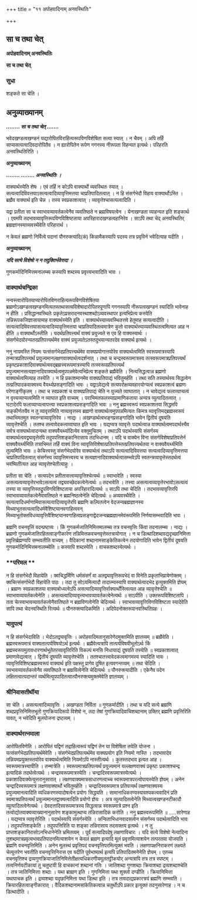 +++
title = "११ अपोहवादिनाम् अनवस्थितिः"

+++


## सा च तथा चेत्

**अपोहवादिनाम् अनवस्थितिः**

**सा च तथा चेत्**

### **सुधा**

शङ्कते सा चेति ।

## **अनुव्याख्यानम्**

***........ सा च तथा चेत् .......***

भवेदखण्डत्वखण्डनं यद्यारोपितविराहित्यरूपविणविशेषिता सत्या स्यात् । न चैवम् । अपि तर्हि साप्यसत्यत्वादिवदारोपितैव । न ह्यारोपितेन रूपेण गगनस्य नीरूपता विहन्यत इत्यर्थः। परिहरति अनवस्थितिरिति ।

**अनुव्याख्यानम्**

***........ ........ अनवस्थितिः ।***

वाक्यार्थस्येति शेषः । एवं तर्हि न कोऽपि वाक्यार्थो व्यवस्थितः स्यात् । सत्यत्वादिविवत्तयाऽसत्यत्वादिव्यावृत्तिमत्तया चाप्रतिपादितत्वात् । न हि संसर्गभेदौ विहाय वाक्यार्थोऽस्ति । ब्रह्मैव वाक्यार्थ इति चेन्न । तस्य स्वप्रकाशत्वात् । व्यावृत्तेश्चासत्यत्वादिति ।

यद्वा प्रतीता सा च स्वाभावव्यावर्तकत्वेनैव व्यवतिष्ठते न ब्रह्मविषयत्वेन । येनाखण्डता व्याहन्यत इति शङ्कार्थः । एवमपि तदभावव्यावृत्तिरूपविणविशिष्टताया अपरिहारादखण्डत्वहानिरेव । साऽपि तथा चेद् अनवस्थितिर् ब्रह्मज्ञानस्याव्यवस्थैवेति परिहारार्थ ।

न केवलं ब्रह्मणो निर्वित्वे पदानां पौनरुक्त्यादि(कं) किन्नामैकस्यापि पदस्य तत्र प्रवृविर्न भवेदित्याह यदीति ।

**अनुव्याख्यानम्**

***यदि सत्ये विशेषो न न तदुक्तिर्भवेत्तदा ।***

गुणकर्मादिनिमित्तमनालम्ब्य कस्यापि शब्दस्य प्रवृत्त्यभावादिति भावः ।

### **वाक्यार्थचन्द्रिका**

नन्वस्त्वारोपितयाप्यारोपितविणराहित्यरूपविणविशेषितया ब्रह्मणोऽखण्डत्वखण्डनमित्यतस्तथासत्यविशेषादारोपितरपूणापि गगनस्यापि नीरूपत्वखण्डनं स्यादिति भावेनाह न हीति । प्रसिद्धानवस्थितेः प्रकृतेऽप्रसरादनवस्थाशब्दोऽव्यवस्थापर इत्यभिप्रेत्य कस्येति तन्निरूपकजिज्ञासायामाह वाक्यार्थस्येति इति । वाक्यार्थस्याव्यवस्थितत्तवे हेतुमाह सत्यत्वादीति । सत्यत्वादिविवत्तयासत्यत्वादिव्यावृत्तिमत्तया चाप्रतिपादितत्वमात्रेण कुतो वाक्यार्थस्याव्यवस्थितत्वमित्यत आह न हीति ॥ वाक्यार्थोऽस्तीति । यदर्थप्रतिपत्त्यर्थं वाक्यं प्रयुज्यते स एव हि वाक्यस्यार्थः । संसर्गभेदयोरन्यतरप्रतिपत्त्यर्थमेव वाक्यं प्रयुज्यतेऽतस्तदुभयान्यतरदेव वाक्यार्थ इत्यर्थः ।

ननु नायमस्ति नियमः यत्संसर्गभेदप्रतिपत्त्यर्थमेव वाक्यप्रयोगात्तयोरेव वाक्यार्थत्वमिति स्वरूपमात्रस्यापि तन्मात्रप्रतिपत्त्यर्थं प्रयुज्यमानलक्षणवाक्यार्थत्वदर्शनात् । तथा च चन्द्रस्वरूपमात्रस्य तत्स्वरूपमात्रप्रतिपत्त्यर्थं प्रकृष्टप्रकाशादिवाक्यार्थत्ववद्ब्रह्मस्वरूपमात्रस्यापि तत्स्वरूपप्रतिपत्त्यर्थं प्रयुज्यमानसत्यज्ञानादिवाक्यार्थत्वमुपपन्नमेवेत्यभिप्रेत्य शङ्कते ब्रह्मैवेति । नित्यसिद्धत्वान्न ब्रह्मणो वाक्यार्थत्वमित्याह तस्येति । न हि प्रकाशमानमेव वाक्यप्रतिपाद्यं भवितुमर्हति । तथा सति तस्यार्थस्य सिद्धत्वेन तत्प्रतिपादकवाक्यस्य वैयर्थ्यप्रसङ्गादिति भावः । यद्वाऽवेद्यत्वे सत्यपरोक्षव्यवहारयोग्यत्वं स्वप्रकाशत्वं ब्रह्मणः परेणाङ्गीकृतम् । तथा च स्वप्रकाशं च वाक्यप्रतिपाद्यं चेति न युज्यते व्याघातात् । न चावेद्यत्वं फलाव्याप्यत्वं न वृत्त्यव्याप्यत्वमिति न व्याघात इति वाच्यम् । पराभिमतफलस्याप्रामाणिकताया अन्यत्र व्युत्पादितत्वात् । घटादेरपि फलाव्याप्यत्वापत्त्या स्वप्रकाशत्वप्रसङ्गादिति भावः ॥ ननु ब्रह्मस्वरूपं स्वप्रकाशतया सिद्धमपि सङ्कीर्णतयैव न तु व्यावृत्तमिति नाव्यावृत्तस्य ब्रह्मणो वाक्यार्थत्वमुपपन्नमित्यतः किमत्र व्यावृत्तिमद्ब्रह्मस्वरूपं तथाभिमतमुत स्वतन्त्राव्यावृत्तिरेव । नाद्यः । अखण्डार्थत्वभङ्गप्रसङ्गादिति भावेन द्वितीयं दूषयति व्यावृत्तेश्चेति । ततश्च तत्त्वावेदकत्वव्याघात इति भावः । यद्यप्यत्र व्यावृत्तेः पदार्थत्वान्न वाक्यार्थत्वमपदार्थस्यैव सर्वत्र वाक्यार्थत्वादन्यथा वाक्यवैयर्थ्यादित्येव वक्तुमुचितम् । तथाऽपि पदार्थस्यापि संसर्गस्य वाक्यार्थत्ववद्व्यावृत्तेरपि तदुपपत्तिशङ्कानिरासाय तदभिधानम् । यदि च वाक्येन विना संसर्गविशेषाप्रतिपत्तेर्न वाक्यवैयर्थ्यमिति तत्राभिमतं तर्हि वाक्यं विना व्यावृत्तिविशेषात्प्रतिपत्तेस्तत्प्रतिपत्त्यर्थतया न वाक्यवैयर्थ्यमिति तुल्यमिति भावः ॥ केचित्त्वस्तु संसर्गभेदयोरेव वाक्यार्थत्वं तथाऽपि सत्यत्वादिविवत्तया सत्यत्वादिव्यावृत्तिमत्तया चाप्रतिपादितत्वात् संसर्गस्य व्यावृत्तिमत्त्वस्य च सत्यज्ञानादिवाक्यार्थत्वासम्भवेऽपि स्वतन्त्रव्यावृत्तेस्तदर्थत्वं भवष्यितीत्यत आह व्यावृत्तेश्चेतीत्याहुः ।

प्रतीता सा चेति । सत्यपदेन प्रतीतासत्त्वव्यावृत्तिश्चेत्यर्थः ॥ स्वाभावेति । स्वस्या असत्यत्वव्यावृत्तेरभावेऽसत्यत्वं तद्व्यवच्छेदकत्वेनेत्यर्थः ॥ तदभावेति । तस्या असत्यत्वव्यावृत्तेरभावोऽसत्यत्वं तस्या या व्यावृत्तिस्तद्रूपविणविशिष्टताया अपरिहारादित्यर्थः ॥ साऽपि तथा चेदिति । तदभावव्यावृत्तिरपि स्वाभावव्यावर्तकत्वेनैवावतिष्ठते न ब्रह्मनिष्ठत्वेनेति चेदित्यर्थः ॥ अव्यवस्थैवेति । सत्यत्वादिधर्माणामिवासत्यत्वादिव्यावृत्तेरपि ब्रह्मणि कल्पितत्वेन वेदजन्यब्रह्मज्ञानस्य मिथ्याभूतसत्यत्वादिधर्मवैशिष्ट्यानवगाहित्ववन् मिथ्याभूतोक्तविधव्यावृत्तिवैशिष्ट्यानवगाहित्वप्रसङ्गाद्वेदजन्यब्रह्मज्ञानमेवंरूपमिति निर्णयासम्भवादिति भावः ।

ब्रह्मणि वचनवृत्तिं वदन्प्रष्टव्यः । किं गुणकर्मजातिनिमित्तमालम्ब्य तत्र वचनवृत्तिः किंवा तदनालम्ब्य । नाद्यः । ब्रह्मणो गुणकर्मजातिरहितत्वाङ्गीकारेण तन्निमित्तकवचनवृत्तेस्तत्रायोगात् । न च डित्थादिशब्दवद्यदृच्छानिमित्ता प्रवृत्तिर्ब्रह्मण्यपि सम्भवतीति वाच्यम् । वैदिकानां शब्दानामसाङ्केतिकत्वेन तदयोगादिति भावेन द्वितीयं दूषयति गुणकर्मादिनिमित्तमनालम्ब्येति ॥ कस्यापि शब्दस्येति । वाचकशब्दस्येत्यर्थः ।

### **परिमल **

न हि संसर्गभेदौ विहायेति । क्वचिद्धर्मिणि धर्मसंसर्गं वा अतद्व्यावृत्तिरूपभेदं वा विनेति प्रकृताभिप्रायेणोक्तम् । क्वचित्संसर्गाभेदौ विहायेति पाठः । तदा तु सोऽयमित्यादौ तादात्म्यस्यापि वाक्यार्थत्वादभेद इत्युक्तमिति ज्ञेयम् । ब्रह्मणः स्वप्रकाशतया वाक्याबोध्यत्वेऽपि असत्यादिव्यावृत्तिर्वाक्यार्थोस्त्वित्यत आह व्यावृत्तेश्चेति ॥ स्वाभावव्यावर्तकत्वेनेति । असत्यत्वादिव्यावृत्त्यभावव्यावर्तकत्वेनेत्यर्थः ॥ साऽपीति । उक्तरूपविशिष्टतापि । तता चेत्स्वाभावव्यावर्तकत्वेनैवातिष्ठते न ब्रह्मविणत्वेनेति चेदित्यर्थः । स्वाभावव्यावृत्तिविणविशिष्टता स्यादेवेति सापि तथा चेदनवस्थिति रित्यर्थः ॥ पौनरुक्त्यादिकमिति । अदिपेदनोक्तरूपानवस्थितिग्रहः ।

### **यादुपत्यं**

न हि संसर्गभेदाविति । भेदोऽतद्व्यावृत्तिः । अपोहवादिमतानुसारेणेदमुक्तमिति ज्ञातव्यम् ॥ ब्रह्मैवेति । ब्रह्मस्वरूपमात्रं वाक्यतात्पर्यविषयोऽर्थ इत्यर्थः । ब्रह्मैवेत्यत्रापि तात्पर्यविषयीभूतोऽर्थः किं ब्रह्मस्वरूपमुतावधारणार्थभूतेतरव्यावृत्तिरिति विकल्पं मनसि निधायाद्यं दूषयति तस्येति ॥ स्वप्रकाशत्वात् प्रमाणावेद्यत्वात् । द्वितीयं दूषयति व्यावृत्तेश्चेति । ततश्चातत्त्वावेदकत्वमागमस्य स्यादिति भावः । व्यावृत्तिविशिष्टब्रह्मस्वरूपं वाक्यार्थ इति पक्षस्तु प्रागेव दूषित इत्यवगन्तव्यम् ॥ तथा चेदिति । स्वभावव्यावर्तकत्वेनैव व्यवतिष्ठते न ब्रह्मवित्वेनेति चेदित्यर्थः ॥ पौनरुक्त्यादीति । एकेनैव पदेन लक्षितत्वात्पदान्तरं व्यर्थमित्युपपादितत्वात्पौनरुक्त्यमुक्तमेवेति ज्ञातव्यम् ।

### **श्रीनिवासतीर्थीया**

सा चेति । असत्यत्वादिव्यावृत्तिः । अखण्डता निर्विता ॥ गुणकर्मादीति । तथा च यदि सत्ये ब्रह्मणि शब्दप्रवृत्तिनिमित्तभूतो गुणक्रियादिरूपो विशेषो न, तदा तेषां गुणक्रियादिवाचिशब्दानाम् उक्तिर् ब्रह्मणि प्रवृत्तिरिति यावत्, न भवेदिति मूलयोजना द्रष्टव्यम् ।

### **वाक्यार्थरत्नमाला**

आरोपितविणेति । आरोपितं यद्विणं तद्राहित्यरूपं यद्विणं तेन या विशेषिता तयेति योजना । यत्संसर्गभेदप्रतिपत्यर्थमेवेति । संसर्गभेदप्रतिपत्यर्थमेव वाक्यप्रयोग इति नियमो नास्ति । तदभावादेव तन्नियमप्रयुक्तस्तयोरेव वाक्यार्थत्वमिति नियमोऽपि नास्तीत्यर्थः । कुतस्तदभाव इत्यत आह । स्वरूपमात्रस्यापीति । तन्मात्रेति । स्वरूपमात्रप्रतिपत्यर्थं प्रयुज्यमानं यल्लक्षणवाक्यं प्रकृष्टः प्रकाशश्चन्द्र इत्यादिकं तदर्थत्वेत्यर्थः । चन्द्रस्वरूपमात्रस्येति । चन्द्रादिस्वरूपमात्रस्येत्यर्थः । प्रकाशादिवाक्येत्युत्तरानुसारात् । लक्षणवाक्यमात्रसाधारणत्वाच्च स्वरूपमात्रपरत्वोपायस्येति ज्ञेयम् । अनेन चन्द्रादिस्वरूपमात्रं लक्षणवाक्यार्थो भवितुमर्हति । चन्द्रादिस्वरूपमात्र प्रतिपत्यर्थं लक्षणवाक्यस्य प्रयुज्यमानत्वादिति व्यधिकरणस्यादोषत्वेन प्रयोगः सिद्ध्यति । सामानाधिकरण्यस्यावश्यकत्ववादिनं प्रति स्वमात्रप्रतिपत्यर्थं प्रयुज्यमानतद्वाक्यत्वादिति प्रयोगो ज्ञेयः । अत्र व्युत्पादितत्वेनेति मिथ्यात्वखण्डनटीकादौ व्युत्पादितत्वेनेत्यर्थः । देवदत्तादिस्वरूपमात्रस्य सिद्धत्वान्न स्वरूपमात्रे प्रश्न इति तत्वोद्योतवाक्यव्याख्यानानुसारेण शङ्कामुत्थाप्य तन्निरासादिकं करोति । ननु ब्रह्मस्वरूपमिति ॥ .....सारेणाह । यद्यप्यत्र व्यावृत्तेरिति । पदार्थस्यापि संसर्गस्येति । अन्विताभिधानवादसत्वेन संसर्गस्य पदार्थत्वादिति भावः । तदुपपत्तिशङ्केति । तदुपपत्तिरिति या शङ्का तन्निरासाय तदसक्तय इत्यर्थः । न तु प्राप्तशङ्कानिरासोऽनभिधानेनेति भ्रमितव्यम् । पूर्वं सत्यादिपदेषु लक्षणाविचारः । यदि सत्ये विशेषो नेत्यादिना तुशब्दमात्रप्रवृत्यभावप्रतिपादनमित्याशयेन न केवलं ब्रह्मण इत्यादि मूलं प्रवृत्तमित्याशयेन तत्परतया योजयति । ब्रह्मणि वचनवृत्तिमिति । अनेन मूलस्थं प्रवृत्तिपदं वचनवृत्तिपरमित्युक्तं भवति । लक्षणापक्षनिराकरणं लक्ष्यते चेत्युत्तरेण भवतीति वचनवृत्तिनिरास एव यदीति पूर्वभाष्यार्थ इत्यपि प्रतिपादितमनेनेति ज्ञेयम् । एतच्च वचनवृत्तिश्च द्रव्यगुणक्रियाजातिनिमित्तेतीक्षत्यधिकरणीयमूलतट्टीकयोर् अन्यत्रापि तत्र तत्र स्पष्टम् । तत्वनिर्णयटीकायां तु चतुष्टयी हि वाचकानां शब्दानां गतिः । जातिशब्दा गुणशब्दाः क्रियाशब्दा द्रव्यशब्दाश्चेति । तत्र जातिनिमित्ताः शब्दाः । यथा ब्राह्मण इति । गुणनिमित्ता यथा शुक्लो दण्डीति । क्रियानिमित्ता यथापाचक इति । द्रव्यशब्दा यदृछानिमित्ता यथा डित्था इति । तत्र तावदाद्यप्रकारत्रयं ब्रह्मणि सम्भवति । क्रियारहितत्वाङ्गीकारात् । वैदिकशब्दानामसांकेतिकत्वान्न चतुर्थोऽपि प्रकार इत्युक्तं तदनुसारेणाह । न च डित्थादीति ।

